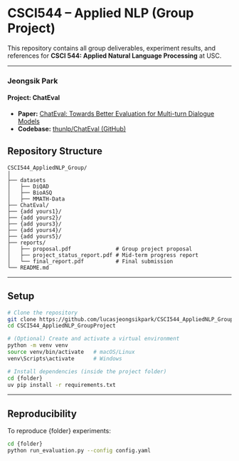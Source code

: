 # CSCI544 – Applied NLP (Group Project)

This repository contains all group deliverables, experiment results, and references for **CSCI 544: Applied Natural Language Processing** at USC.

---

### **Jeongsik Park**

#### Project: ChatEval

- **Paper:** [ChatEval: Towards Better Evaluation for Multi-turn Dialogue Models](https://arxiv.org/abs/2308.07201)
- **Codebase:** [thunlp/ChatEval (GitHub)](https://github.com/thunlp/ChatEval)

## Repository Structure

```
CSCI544_AppliedNLP_Group/
│
├── datasets
│   ├── DiQAD
│   ├── BioASQ
│   ├── MMATH-Data
├── ChatEval/
├── {add yours1}/
├── {add yours2}/
├── {add yours3}/
├── {add yours4}/
├── {add yours5}/
├── reports/
│   ├── proposal.pdf              # Group project proposal
│   ├── project_status_report.pdf # Mid-term progress report
│   └── final_report.pdf          # Final submission
└── README.md
```

---

## Setup

```bash
# Clone the repository
git clone https://github.com/lucasjeongsikpark/CSCI544_AppliedNLP_GroupProject.git
cd CSCI544_AppliedNLP_GroupProject

# (Optional) Create and activate a virtual environment
python -m venv venv
source venv/bin/activate   # macOS/Linux
venv\Scripts\activate      # Windows

# Install dependencies (inside the project folder)
cd {folder}
uv pip install -r requirements.txt
```

---

## Reproducibility

To reproduce {folder} experiments:

```bash
cd {folder}
python run_evaluation.py --config config.yaml
```
